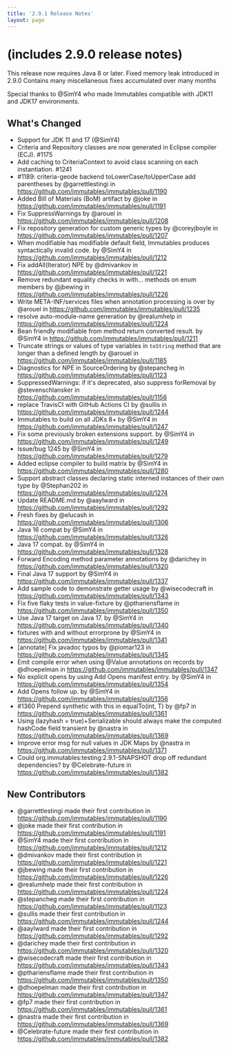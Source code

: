 ```yaml
---
title: '2.9.1 Release Notes'
layout: page
---
```


# (includes 2.9.0 release notes)
This release now requires Java 8 or later.
Fixed memory leak introduced in 2.9.0
Contains many miscellaneous fixes accumulated over many months

Special thanks to @SimY4 who made Immutables compatible with JDK11 and JDK17 environments.

## What's Changed
* Support for JDK 11 and 17 (@SimY4)
* Criteria and Repository classes are now generated in Eclipse compiler (ECJ). #1175
* Add caching to CriteriaContext to avoid class scanning on each instantiation. #1241
* #1189: criteria-geode backend toLowerCase/toUpperCase add parentheses by @garrettlestingi in https://github.com/immutables/immutables/pull/1190
* Added Bill of Materials (BoM) artifact by @joke in https://github.com/immutables/immutables/pull/1191
* Fix SuppressWarnings by @arouel in https://github.com/immutables/immutables/pull/1208
* Fix repository generation for custom generic types by @coreyjboyle in https://github.com/immutables/immutables/pull/1207
* When modifiable has modifiable default field, Immutables produces syntactically invalid code. by @SimY4 in https://github.com/immutables/immutables/pull/1212
* Fix addAll(Iterator<E>) NPE by @dmivankov in https://github.com/immutables/immutables/pull/1221
* Remove redundant equality checks in with... methods on enum members by @jbewing in https://github.com/immutables/immutables/pull/1226
* Write META-INF/services files when annotation processing is over by @arouel in https://github.com/immutables/immutables/pull/1235
* resolve auto-module-name generation by @realumhelp in https://github.com/immutables/immutables/pull/1224
* Bean friendly modifiable from method return converted result. by @SimY4 in https://github.com/immutables/immutables/pull/1211
* Truncate strings or values of type variables in `toString` method that are longer than a defined length by @arouel in https://github.com/immutables/immutables/pull/1185
* Diagnostics for NPE in SourceOrdering by @stepancheg in https://github.com/immutables/immutables/pull/1123
* SuppressedWarnings: if it's deprecated, also suppress forRemoval by @stevenschlansker in https://github.com/immutables/immutables/pull/1156
* replace TravisCI with GitHub Actions CI by @sullis in https://github.com/immutables/immutables/pull/1244
* Immutables to build on all JDKs 8+ by @SimY4 in https://github.com/immutables/immutables/pull/1247
* Fix some previously broken extensions support. by @SimY4 in https://github.com/immutables/immutables/pull/1249
* Issue/bug 1245 by @SimY4 in https://github.com/immutables/immutables/pull/1279
* Added eclipse compiler to build matrix by @SimY4 in https://github.com/immutables/immutables/pull/1280
* Support abstract classes declaring static interned instances of their own type by @Stephan202 in https://github.com/immutables/immutables/pull/1274
* Update README.md by @aaylward in https://github.com/immutables/immutables/pull/1292
* Fresh fixes by @elucash in https://github.com/immutables/immutables/pull/1306
* Java 16 compat by @SimY4 in https://github.com/immutables/immutables/pull/1326
* Java 17 compat. by @SimY4 in https://github.com/immutables/immutables/pull/1328
* Forward Encoding method parameter annotations by @darichey in https://github.com/immutables/immutables/pull/1320
* Final Java 17 support by @SimY4 in https://github.com/immutables/immutables/pull/1337
* Add sample code to demonstrate getter usage by @wisecodecraft in https://github.com/immutables/immutables/pull/1343
* Fix five flaky tests in value-fixture by @pthariensflame in https://github.com/immutables/immutables/pull/1350
* Use Java 17 target on Java 17. by @SimY4 in https://github.com/immutables/immutables/pull/1340
* fixtures with and without errorprone by @SimY4 in https://github.com/immutables/immutables/pull/1341
* [annotate] Fix javadoc typos by @piomar123 in https://github.com/immutables/immutables/pull/1345
* Emit compile error when using @Value annotations on records by @dhoepelman in https://github.com/immutables/immutables/pull/1347
* No explicit opens by using Add Opens manifest entry. by @SimY4 in https://github.com/immutables/immutables/pull/1354
* Add Opens follow up. by @SimY4 in https://github.com/immutables/immutables/pull/1356
* #1360 Prepend synthetic with this in equalTo(int, T) by @fp7 in https://github.com/immutables/immutables/pull/1361
* Using (lazyhash = true)+Serializable should always make the computed hashCode field transient by @nastra in https://github.com/immutables/immutables/pull/1369
* Improve error msg for null values in JDK Maps by @nastra in https://github.com/immutables/immutables/pull/1371
* Could org.immutables:testing:2.9.1-SNAPSHOT drop off redundant dependencies? by @Celebrate-future in https://github.com/immutables/immutables/pull/1382

## New Contributors
* @garrettlestingi made their first contribution in https://github.com/immutables/immutables/pull/1190
* @joke made their first contribution in https://github.com/immutables/immutables/pull/1191
* @SimY4 made their first contribution in https://github.com/immutables/immutables/pull/1212
* @dmivankov made their first contribution in https://github.com/immutables/immutables/pull/1221
* @jbewing made their first contribution in https://github.com/immutables/immutables/pull/1226
* @realumhelp made their first contribution in https://github.com/immutables/immutables/pull/1224
* @stepancheg made their first contribution in https://github.com/immutables/immutables/pull/1123
* @sullis made their first contribution in https://github.com/immutables/immutables/pull/1244
* @aaylward made their first contribution in https://github.com/immutables/immutables/pull/1292
* @darichey made their first contribution in https://github.com/immutables/immutables/pull/1320
* @wisecodecraft made their first contribution in https://github.com/immutables/immutables/pull/1343
* @pthariensflame made their first contribution in https://github.com/immutables/immutables/pull/1350
* @dhoepelman made their first contribution in https://github.com/immutables/immutables/pull/1347
* @fp7 made their first contribution in https://github.com/immutables/immutables/pull/1361
* @nastra made their first contribution in https://github.com/immutables/immutables/pull/1369
* @Celebrate-future made their first contribution in https://github.com/immutables/immutables/pull/1382
